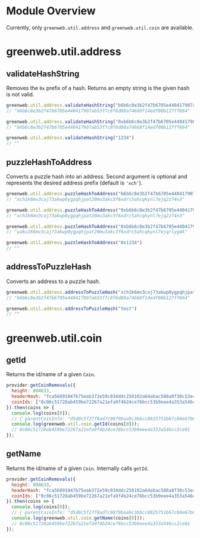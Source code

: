 # Module Overview

Currently, only `greenweb.util.address` and `greenweb.util.coin` are available.

# greenweb.util.address

## validateHashString

Removes the `0x` prefix of a hash. Returns an empty string is the given hash is not valid.

```js
greenweb.util.address.validateHashString("b6b6c8e3b2f47b6705e440417907ab53f7c8f6d88a74668f14edf00b127ff664")
// "b6b6c8e3b2f47b6705e440417907ab53f7c8f6d88a74668f14edf00b127ff664"

greenweb.util.address.validateHashString("0xb6b6c8e3b2f47b6705e440417907ab53f7c8f6d88a74668f14edf00b127ff664")
// "b6b6c8e3b2f47b6705e440417907ab53f7c8f6d88a74668f14edf00b127ff664"

greenweb.util.address.validateHashString("1234")
// ""
```

## puzzleHashToAddress

Converts a puzzle hash into an address. Second argument is optional and represents the desired address prefix (default is `'xch'`).

```js
greenweb.util.address.puzzleHashToAddress("b6b6c8e3b2f47b6705e440417907ab53f7c8f6d88a74668f14edf00b127ff664")
// "xch1k6mv3caj73akwp0ygpqhjpat20mu3akc3f6xdrc5ahcqkynl7ejq2z74n3"

greenweb.util.address.puzzleHashToAddress("0xb6b6c8e3b2f47b6705e440417907ab53f7c8f6d88a74668f14edf00b127ff664")
// "xch1k6mv3caj73akwp0ygpqhjpat20mu3akc3f6xdrc5ahcqkynl7ejq2z74n3"

greenweb.util.address.puzzleHashToAddress("0xb6b6c8e3b2f47b6705e440417907ab53f7c8f6d88a74668f14edf00b127ff664", "yaku")
// "yaku1k6mv3caj73akwp0ygpqhjpat20mu3akc3f6xdrc5ahcqkynl7ejqrlyg4k"

greenweb.util.address.puzzleHashToAddress("0x1234")
// ""
```

## addressToPuzzleHash

Converts an address to a puzzle hash.

```js
greenweb.util.address.addressToPuzzleHash("xch1k6mv3caj73akwp0ygpqhjpat20mu3akc3f6xdrc5ahcqkynl7ejq2z74n3")
// "b6b6c8e3b2f47b6705e440417907ab53f7c8f6d88a74668f14edf00b127ff664"

greenweb.util.address.addressToPuzzleHash("test")
// ""
```

# greenweb.util.coin

## getId

Returns the id/name of a given `Coin`.

```js
provider.getCoinRemovals({
  height: 894633,
  headerHash: "fca56891047b75eab372e59c034ddc250102a64abac588a8f30c53e47bc99702",
  coinIds: ["8c06c51728ab459be72267a21efa9f4b24ce76bcc53b9eee4a353a546cc2ce01"]
}).then(coins => {
  console.log(coins[0]);
  // { parentCoinInfo: "d5d0c5f27f8ad7c98f9baa9c3bbcc8825751b67c04e67b6752d54142524050b6", puzzleHash: "bef81a693292ae286b32700ddf8fc8dda095f274140b358673d9fbef1d1eb0e2", amount: 12343 }
  console.log(greenweb.util.coin.getId(coins[0]));
  // 8c06c51728ab459be72267a21efa9f4b24ce76bcc53b9eee4a353a546cc2ce01
});
```

## getName

Returns the id/name of a given `Coin`. Internally calls `getId`.

```js
provider.getCoinRemovals({
  height: 894633,
  headerHash: "fca56891047b75eab372e59c034ddc250102a64abac588a8f30c53e47bc99702",
  coinIds: ["8c06c51728ab459be72267a21efa9f4b24ce76bcc53b9eee4a353a546cc2ce01"]
}).then(coins => {
  console.log(coins[0]);
  // { parentCoinInfo: "d5d0c5f27f8ad7c98f9baa9c3bbcc8825751b67c04e67b6752d54142524050b6", puzzleHash: "bef81a693292ae286b32700ddf8fc8dda095f274140b358673d9fbef1d1eb0e2", amount: 12343 }
  console.log(greenweb.util.coin.getName(coins[0]));
  // 8c06c51728ab459be72267a21efa9f4b24ce76bcc53b9eee4a353a546cc2ce01
});
```